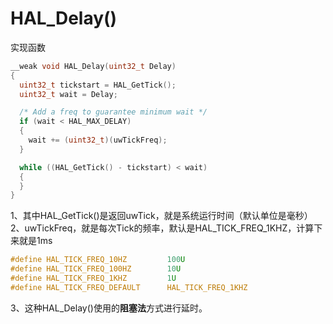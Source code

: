 # HAL_Delay()
实现函数
```c
__weak void HAL_Delay(uint32_t Delay)
{
  uint32_t tickstart = HAL_GetTick();
  uint32_t wait = Delay;

  /* Add a freq to guarantee minimum wait */
  if (wait < HAL_MAX_DELAY)
  {
    wait += (uint32_t)(uwTickFreq);
  }

  while ((HAL_GetTick() - tickstart) < wait)
  {
  }
}
```
1、其中HAL_GetTick()是返回uwTick，就是系统运行时间（默认单位是毫秒）
2、uwTickFreq，就是每次Tick的频率，默认是HAL_TICK_FREQ_1KHZ，计算下来就是1ms
```c
#define HAL_TICK_FREQ_10HZ         100U
#define HAL_TICK_FREQ_100HZ        10U
#define HAL_TICK_FREQ_1KHZ         1U
#define HAL_TICK_FREQ_DEFAULT      HAL_TICK_FREQ_1KHZ
```
3、这种HAL_Delay()使用的**阻塞法**方式进行延时。